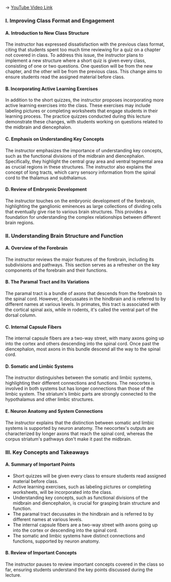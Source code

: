 -> [YouTube Video Link](https://www.youtube.com/watch?v=dAqHTEdvgks&list=PLUl4u3cNGP62ABe0O-0qtaHHxyKQi1ZwR&index=12&pp=iAQB)

### I. Improving Class Format and Engagement
#### A. Introduction to New Class Structure

The instructor has expressed dissatisfaction with the previous class format, citing that students spent too much time reviewing for a quiz on a chapter not covered in class. To address this issue, the instructor plans to implement a new structure where a short quiz is given every class, consisting of one or two questions. One question will be from the new chapter, and the other will be from the previous class. This change aims to ensure students read the assigned material before class.

#### B. Incorporating Active Learning Exercises

In addition to the short quizzes, the instructor proposes incorporating more active learning exercises into the class. These exercises may include labeling pictures or completing worksheets that engage students in their learning process. The practice quizzes conducted during this lecture demonstrate these changes, with students working on questions related to the midbrain and diencephalon.

#### C. Emphasis on Understanding Key Concepts

The instructor emphasizes the importance of understanding key concepts, such as the functional divisions of the midbrain and diencephalon. Specifically, they highlight the central gray area and ventral tegmental area as crucial regions in these structures. The instructor also explains the concept of long tracts, which carry sensory information from the spinal cord to the thalamus and subthalamus.

#### D. Review of Embryonic Development

The instructor touches on the embryonic development of the forebrain, highlighting the ganglionic eminences as large collections of dividing cells that eventually give rise to various brain structures. This provides a foundation for understanding the complex relationships between different brain regions.

### II. Understanding Brain Structure and Function
#### A. Overview of the Forebrain

The instructor reviews the major features of the forebrain, including its subdivisions and pathways. This section serves as a refresher on the key components of the forebrain and their functions.

#### B. The Paramal Tract and Its Variations

The paramal tract is a bundle of axons that descends from the forebrain to the spinal cord. However, it decussates in the hindbrain and is referred to by different names at various levels. In primates, this tract is associated with the cortical spinal axis, while in rodents, it's called the ventral part of the dorsal column.

#### C. Internal Capsule Fibers

The internal capsule fibers are a two-way street, with many axons going up into the cortex and others descending into the spinal cord. Once past the diencephalon, most axons in this bundle descend all the way to the spinal cord.

#### D. Somatic and Limbic Systems

The instructor distinguishes between the somatic and limbic systems, highlighting their different connections and functions. The neocortex is involved in both systems but has longer connections than those of the limbic system. The striatum's limbic parts are strongly connected to the hypothalamus and other limbic structures.

#### E. Neuron Anatomy and System Connections

The instructor explains that the distinction between somatic and limbic systems is supported by neuron anatomy. The neocortex's outputs are characterized by longer axons that reach the spinal cord, whereas the corpus striatum's pathways don't make it past the midbrain.

### III. Key Concepts and Takeaways
#### A. Summary of Important Points

* Short quizzes will be given every class to ensure students read assigned material before class.
* Active learning exercises, such as labeling pictures or completing worksheets, will be incorporated into the class.
* Understanding key concepts, such as functional divisions of the midbrain and diencephalon, is crucial for grasping brain structure and function.
* The paramal tract decussates in the hindbrain and is referred to by different names at various levels.
* The internal capsule fibers are a two-way street with axons going up into the cortex or descending into the spinal cord.
* The somatic and limbic systems have distinct connections and functions, supported by neuron anatomy.

#### B. Review of Important Concepts

The instructor pauses to review important concepts covered in the class so far, ensuring students understand the key points discussed during the lecture.